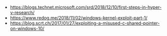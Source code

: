 * https://blogs.technet.microsoft.com/srd/2018/12/10/first-steps-in-hyper-v-research/
* https://www.redog.me/2018/11/02/windows-kernel-exploit-part-1/
* https://blog.scrt.ch/2017/01/27/exploiting-a-misused-c-shared-pointer-on-windows-10/
